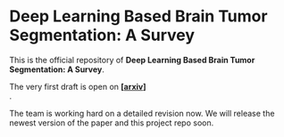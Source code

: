 
# Deep Learning Based Brain Tumor Segmentation: A Survey

This is the official repository of **Deep Learning Based Brain Tumor Segmentation: A Survey**.

The very first draft is open on **[[arxiv](https://arxiv.org/pdf/2007.07788.pdf)]**<br />.

The team is working hard on a detailed revision now. We will release the newest version of the paper and this project repo soon.
